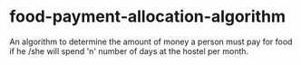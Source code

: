 # food-payment-allocation-algorithm
An algorithm to determine the amount of money a person must pay for food if  he /she will spend 'n' number of days at the hostel per month.
